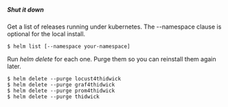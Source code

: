
##### Shut it down
Get a list of releases running under kubernetes.
The --namespace clause is optional for the local install. 
```aidl
$ helm list [--namespace your-namespace]
```

Run _helm delete_ for each one.  Purge them so you can reinstall them again later.
```$xslt
$ helm delete --purge locust4thidwick
$ helm delete --purge graf4thidwick
$ helm delete --purge prom4thidwick
$ helm delete --purge thidwick
```
